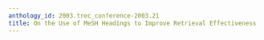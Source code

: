 ```yaml
---
anthology_id: 2003.trec_conference-2003.21
title: On the Use of MeSH Headings to Improve Retrieval Effectiveness
---
```

